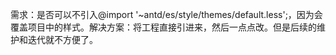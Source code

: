 需求：是否可以不引入@import '~antd/es/style/themes/default.less';，因为会覆盖项目中的样式。解决方案：将工程直接引进来，然后一点点改。但是后续的维护和迭代就不方便了。
